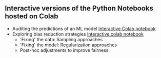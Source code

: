 ## Interactive versions of the Python Notebooks hosted on Colab
  
  * Auditing the predictions of an ML model [Interactive Colab notebook](https://colab.research.google.com/github/dssg/fairness_tutorial/blob/master/notebooks/single_model_audit.ipynb)
  * Exploring bias reduction strategies [Interactive colab notebook](https://colab.research.google.com/github/dssg/fairness_tutorial/blob/master/notebooks/bias_reduction.ipynb)
      + 'Fixing' the data: Sampling approaches 
      + 'Fixing' the model: Regularization approaches 
      + Post-hoc adjustments to improve fairness
